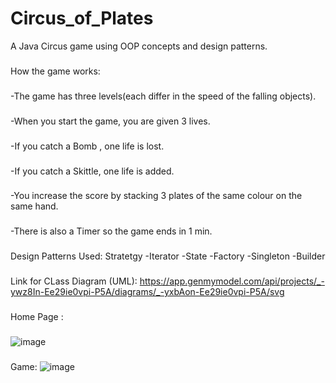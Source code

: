 # Circus_of_Plates
A Java Circus game using OOP concepts and design patterns.
###
How the game works:
###
-The game has three levels(each differ in the speed of the falling objects). 
###
-When you start the game, you are given 3 lives. 
###
-If you catch a Bomb , one life is lost.
###
-If you catch a Skittle, one life is added.
###
-You increase the score by stacking 3 plates of the same colour on the same hand.
###
-There is also a Timer so the game ends in 1 min.
###
Design Patterns Used:
Stratetgy 
-Iterator
-State
-Factory
-Singleton
-Builder
###
Link for CLass Diagram (UML): https://app.genmymodel.com/api/projects/_-ywz8In-Ee29ie0vpi-P5A/diagrams/_-yxbAon-Ee29ie0vpi-P5A/svg
###
Home Page :
###
![image](https://user-images.githubusercontent.com/97133077/212199891-31b0475a-0dee-4a19-94d2-30c96fb42887.png)
###
Game:
![image](https://user-images.githubusercontent.com/97133077/212200126-bb0afced-8606-4f2a-bf3d-b2a28d1e4650.png)
